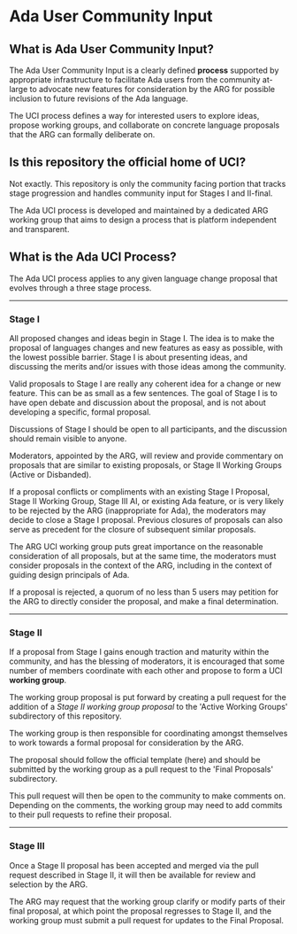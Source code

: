 # Ada User Community Input

## What is Ada User Community Input?

The Ada User Community Input is a clearly defined **process** supported by appropriate infrastructure to facilitate Ada users from the community at-large to advocate new features for consideration by the ARG for possible inclusion to future revisions of the Ada language.

The UCI process defines a way for interested users to explore ideas, propose working groups, and collaborate on concrete language proposals that the ARG can formally deliberate on.

## Is this repository the official home of UCI?

Not exactly. This repository is only the community facing portion that tracks stage progression and handles community input for Stages I and II-final.

The Ada UCI process is developed and maintained by a dedicated ARG working group that aims to design a process that is platform independent and transparent.

## What is the Ada UCI Process?

The Ada UCI process applies to any given language change proposal that evolves through a three stage process.

---
### Stage I


All proposed changes and ideas begin in Stage I. The idea is to make the proposal of languages changes and new features as easy as possible, with the lowest possible barrier. Stage I is about presenting ideas, and discussing the merits and/or issues with those ideas among the community.

Valid proposals to Stage I are really any coherent idea for a change or new feature. This can be as small as a few sentences. The goal of Stage I is to have open debate and discussion about the proposal, and is not about developing a specific, formal proposal.

Discussions of Stage I should be open to all participants, and the discussion should remain visible to anyone.

Moderators, appointed by the ARG, will review and provide commentary on proposals that are similar to existing proposals, or Stage II Working Groups (Active or Disbanded).

If a proposal conflicts or compliments with an existing Stage I Proposal, Stage II Working Group, Stage III AI, or existing Ada feature, or is very likely to be rejected by the ARG (inappropriate for Ada), the moderators may decide to close a Stage I proposal. Previous closures of proposals can also serve as precedent for the closure of subsequent similar proposals.

The ARG UCI working group puts great importance on the reasonable consideration of all proposals, but at the same time, the moderators must consider proposals in the context of the ARG, including in the context of guiding design principals of Ada.

If a proposal is rejected, a quorum of no less than 5 users may petition for the ARG to directly consider the proposal, and make a final determination.

---
### Stage II

If a proposal from Stage I gains enough traction and maturity within the community, and has the blessing of moderators, it is encouraged that some number of members coordinate with each other and propose to form a UCI **working group**.

The working group proposal is put forward by creating a pull request for the addition of a *Stage II working group proposal* to the 'Active Working Groups' subdirectory of this repository.

The working group is then responsible for coordinating amongst themselves to work towards a formal proposal for consideration by the ARG.

The proposal should follow the official template (here) and should be submitted by the working group as a pull request to the 'Final Proposals' subdirectory.

This pull request will then be open to the community to make comments on. Depending on the comments, the working group may need to add commits to their pull requests to refine their proposal.


---
### Stage III

Once a Stage II proposal has been accepted and merged via the pull request described in Stage II, it will then be available for review and selection by the ARG.

The ARG may request that the working group clarify or modify parts of their final proposal, at which point the proposal regresses to Stage II, and the working group must submit a pull request for updates to the Final Proposal.
